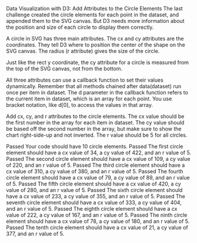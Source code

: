 Data Visualization with D3: Add Attributes to the Circle Elements
The last challenge created the circle elements for each point in the dataset, and appended them to the SVG canvas. But D3 needs more information about the position and size of each circle to display them correctly.

A circle in SVG has three main attributes. The cx and cy attributes are the coordinates. They tell D3 where to position the center of the shape on the SVG canvas. The radius (r attribute) gives the size of the circle.

Just like the rect y coordinate, the cy attribute for a circle is measured from the top of the SVG canvas, not from the bottom.

All three attributes can use a callback function to set their values dynamically. Remember that all methods chained after data(dataset) run once per item in dataset. The d parameter in the callback function refers to the current item in dataset, which is an array for each point. You use bracket notation, like d[0], to access the values in that array.


Add cx, cy, and r attributes to the circle elements. The cx value should be the first number in the array for each item in dataset. The cy value should be based off the second number in the array, but make sure to show the chart right-side-up and not inverted. The r value should be 5 for all circles.

Passed
Your code should have 10 circle elements.
Passed
The first circle element should have a cx value of 34, a cy value of 422, and an r value of 5.
Passed
The second circle element should have a cx value of 109, a cy value of 220, and an r value of 5.
Passed
The third circle element should have a cx value of 310, a cy value of 380, and an r value of 5.
Passed
The fourth circle element should have a cx value of 79, a cy value of 89, and an r value of 5.
Passed
The fifth circle element should have a cx value of 420, a cy value of 280, and an r value of 5.
Passed
The sixth circle element should have a cx value of 233, a cy value of 355, and an r value of 5.
Passed
The seventh circle element should have a cx value of 333, a cy value of 404, and an r value of 5.
Passed
The eighth circle element should have a cx value of 222, a cy value of 167, and an r value of 5.
Passed
The ninth circle element should have a cx value of 78, a cy value of 180, and an r value of 5.
Passed
The tenth circle element should have a cx value of 21, a cy value of 377, and an r value of 5.